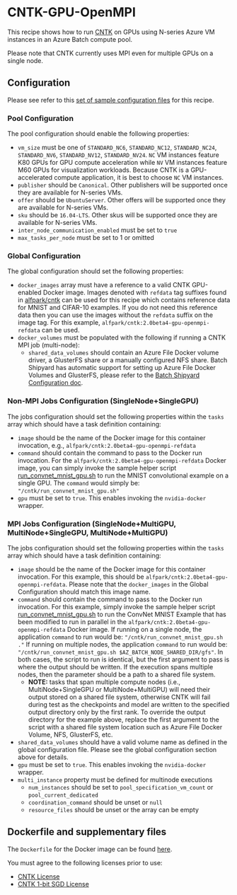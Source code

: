 # CNTK-GPU-OpenMPI
This recipe shows how to run [CNTK](https://cntk.ai/) on
GPUs using N-series Azure VM instances in an Azure Batch compute pool.

Please note that CNTK currently uses MPI even for multiple GPUs on a single
node.

## Configuration
Please see refer to this [set of sample configuration files](./config) for
this recipe.

### Pool Configuration
The pool configuration should enable the following properties:
* `vm_size` must be one of `STANDARD_NC6`, `STANDARD_NC12`, `STANDARD_NC24`,
`STANDARD_NV6`, `STANDARD_NV12`, `STANDARD_NV24`. `NC` VM instances feature
K80 GPUs for GPU compute acceleration while `NV` VM instances feature
M60 GPUs for visualization workloads. Because CNTK is a GPU-accelerated
compute application, it is best to choose `NC` VM instances.
* `publisher` should be `Canonical`. Other publishers will be supported
once they are available for N-series VMs.
* `offer` should be `UbuntuServer`. Other offers will be supported once they
are available for N-series VMs.
* `sku` should be `16.04-LTS`. Other skus will be supported once they are
available for N-series VMs.
* `inter_node_communication_enabled` must be set to `true`
* `max_tasks_per_node` must be set to 1 or omitted

### Global Configuration
The global configuration should set the following properties:
* `docker_images` array must have a reference to a valid CNTK GPU-enabled
Docker image. Images denoted with `refdata` tag suffixes found in
[alfpark/cntk](https://hub.docker.com/r/alfpark/cntk/)
can be used for this recipe which contains reference data for MNIST and
CIFAR-10 examples. If you do not need this reference data then you can use
the images without the `refdata` suffix on the image tag. For this example,
`alfpark/cntk:2.0beta4-gpu-openmpi-refdata` can be used.
* `docker_volumes` must be populated with the following if running a CNTK MPI
job (multi-node):
  * `shared_data_volumes` should contain an Azure File Docker volume driver,
    a GlusterFS share or a manually configured NFS share. Batch
    Shipyard has automatic support for setting up Azure File Docker Volumes
    and GlusterFS, please refer to the
    [Batch Shipyard Configuration doc](../../docs/10-batch-shipyard-configuration.md).

### Non-MPI Jobs Configuration (SingleNode+SingleGPU)
The jobs configuration should set the following properties within the `tasks`
array which should have a task definition containing:
* `image` should be the name of the Docker image for this container invocation,
e.g., `alfpark/cntk:2.0beta4-gpu-openmpi-refdata`
* `command` should contain the command to pass to the Docker run invocation.
For the `alfpark/cntk:2.0beta4-gpu-openmpi-refdata` Docker image, you can
simply invoke the sample helper script
[run\_convnet\_mnist\_gpu.sh](docker/run_convnet_mnist_gpu.sh) to run
the MNIST convolutional example on a single GPU. The `command` would simply
be: `"/cntk/run_convnet_mnist_gpu.sh"`
* `gpu` must be set to `true`. This enables invoking the `nvidia-docker`
wrapper.

### MPI Jobs Configuration (SingleNode+MultiGPU, MultiNode+SingleGPU, MultiNode+MultiGPU)
The jobs configuration should set the following properties within the `tasks`
array which should have a task definition containing:
* `image` should be the name of the Docker image for this container invocation.
For this example, this should be `alfpark/cntk:2.0beta4-gpu-openmpi-refdata`.
Please note that the `docker_images` in the Global Configuration should match
this image name.
* `command` should contain the command to pass to the Docker run invocation.
For this example, simply invoke the sample helper script
[run\_convnet\_mnist\_gpu.sh](docker/run_convnet_mnist_gpu.sh) to run
the ConvNet MNIST Example that has been modified to run in parallel in
the `alfpark/cntk:2.0beta4-gpu-openmpi-refdata` Docker image. If running on
a single node, the application `command` to run would be:
`"/cntk/run_convnet_mnist_gpu.sh ."` If running on multiple nodes, the
application `command` to run would be:
`"/cntk/run_convnet_mnist_gpu.sh $AZ_BATCH_NODE_SHARED_DIR/gfs"`. In both
cases, the script to run is identical, but the first argument to pass is where
the output should be written. If the execution spans multiple nodes, then
the parameter should be a path to a shared file system.
  * **NOTE:** tasks that span multiple compute nodes
    (i.e., MultiNode+SingleGPU or MultiNode+MultiGPU) will need their output
    stored on a shared file system, otherwise CNTK will fail during test
    as the checkpoints and model are written to the specified output directory
    only by the first rank. To override the output directory for
    the example above, replace the first argument to the script with a shared
    file system location such as Azure File Docker Volume, NFS, GlusterFS, etc.
* `shared_data_volumes` should have a valid volume name as defined in the
global configuration file. Please see the global configuration section above
for details.
* `gpu` must be set to `true`. This enables invoking the `nvidia-docker`
wrapper.
* `multi_instance` property must be defined for multinode executions
  * `num_instances` should be set to `pool_specification_vm_count` or
    `pool_current_dedicated`
  * `coordination_command` should be unset or `null`
  * `resource_files` should be unset or the array can be empty

## Dockerfile and supplementary files
The `Dockerfile` for the Docker image can be found [here](./docker).

You must agree to the following licenses prior to use:
* [CNTK License](https://github.com/Microsoft/CNTK/blob/master/LICENSE.md)
* [CNTK 1-bit SGD License](https://github.com/microsoft/cntk/wiki/CNTK-1bit-SGD-License)
